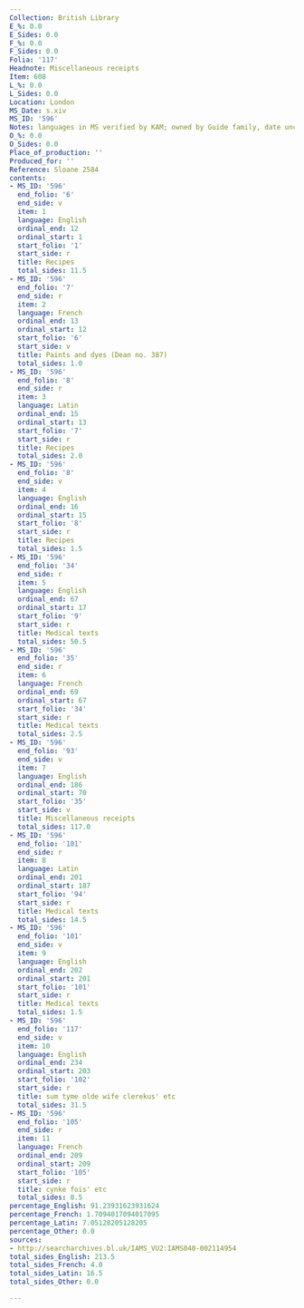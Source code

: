 ```yaml
---
Collection: British Library
E_%: 0.0
E_Sides: 0.0
F_%: 0.0
F_Sides: 0.0
Folia: '117'
Headnote: Miscellaneous receipts
Item: 608
L_%: 0.0
L_Sides: 0.0
Location: London
MS_Date: s.xiv
MS_ID: '596'
Notes: languages in MS verified by KAM; owned by Guide family, date uncertain
O_%: 0.0
O_Sides: 0.0
Place_of_production: ''
Produced_for: ''
Reference: Sloane 2584
contents:
- MS_ID: '596'
  end_folio: '6'
  end_side: v
  item: 1
  language: English
  ordinal_end: 12
  ordinal_start: 1
  start_folio: '1'
  start_side: r
  title: Recipes
  total_sides: 11.5
- MS_ID: '596'
  end_folio: '7'
  end_side: r
  item: 2
  language: French
  ordinal_end: 13
  ordinal_start: 12
  start_folio: '6'
  start_side: v
  title: Paints and dyes (Dean no. 387)
  total_sides: 1.0
- MS_ID: '596'
  end_folio: '8'
  end_side: r
  item: 3
  language: Latin
  ordinal_end: 15
  ordinal_start: 13
  start_folio: '7'
  start_side: r
  title: Recipes
  total_sides: 2.0
- MS_ID: '596'
  end_folio: '8'
  end_side: v
  item: 4
  language: English
  ordinal_end: 16
  ordinal_start: 15
  start_folio: '8'
  start_side: r
  title: Recipes
  total_sides: 1.5
- MS_ID: '596'
  end_folio: '34'
  end_side: r
  item: 5
  language: English
  ordinal_end: 67
  ordinal_start: 17
  start_folio: '9'
  start_side: r
  title: Medical texts
  total_sides: 50.5
- MS_ID: '596'
  end_folio: '35'
  end_side: r
  item: 6
  language: French
  ordinal_end: 69
  ordinal_start: 67
  start_folio: '34'
  start_side: r
  title: Medical texts
  total_sides: 2.5
- MS_ID: '596'
  end_folio: '93'
  end_side: v
  item: 7
  language: English
  ordinal_end: 186
  ordinal_start: 70
  start_folio: '35'
  start_side: v
  title: Miscellaneous receipts
  total_sides: 117.0
- MS_ID: '596'
  end_folio: '101'
  end_side: r
  item: 8
  language: Latin
  ordinal_end: 201
  ordinal_start: 187
  start_folio: '94'
  start_side: r
  title: Medical texts
  total_sides: 14.5
- MS_ID: '596'
  end_folio: '101'
  end_side: v
  item: 9
  language: English
  ordinal_end: 202
  ordinal_start: 201
  start_folio: '101'
  start_side: r
  title: Medical texts
  total_sides: 1.5
- MS_ID: '596'
  end_folio: '117'
  end_side: v
  item: 10
  language: English
  ordinal_end: 234
  ordinal_start: 203
  start_folio: '102'
  start_side: r
  title: sum tyme olde wife clerekus' etc
  total_sides: 31.5
- MS_ID: '596'
  end_folio: '105'
  end_side: r
  item: 11
  language: French
  ordinal_end: 209
  ordinal_start: 209
  start_folio: '105'
  start_side: r
  title: cynke fois' etc
  total_sides: 0.5
percentage_English: 91.23931623931624
percentage_French: 1.7094017094017095
percentage_Latin: 7.05128205128205
percentage_Other: 0.0
sources:
- http://searcharchives.bl.uk/IAMS_VU2:IAMS040-002114954
total_sides_English: 213.5
total_sides_French: 4.0
total_sides_Latin: 16.5
total_sides_Other: 0.0

---
```

